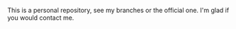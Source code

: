 This is a personal repository, see my branches or the official one. I'm glad if you would contact me.
